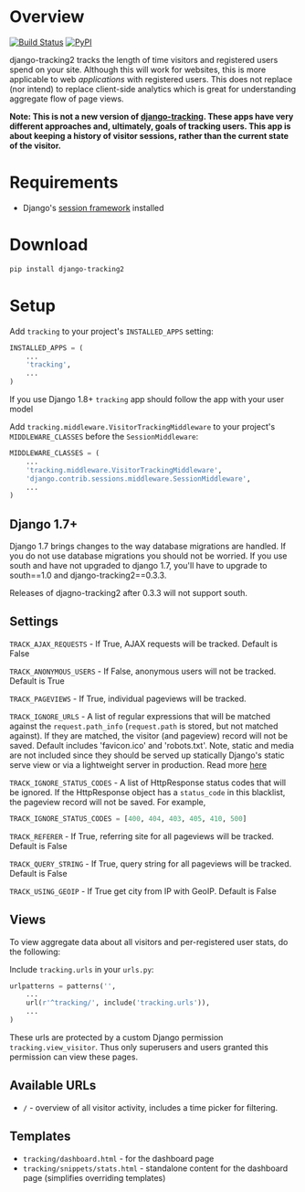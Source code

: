 Overview
========

[![Build Status](https://travis-ci.org/bruth/django-tracking2.svg?branch=master)](https://travis-ci.org/bruth/django-tracking2)
[![PyPI](https://img.shields.io/pypi/v/django-tracking2.svg)](https://pypi.python.org/pypi/django-tracking2)

django-tracking2 tracks the length of time visitors and registered users
spend on your site. Although this will work for websites, this is more
applicable to web _applications_ with registered users. This does
not replace (nor intend) to replace client-side analytics which is
great for understanding aggregate flow of page views.

**Note: This is not a new version of [django-tracking]. These apps
have very different approaches and, ultimately, goals of tracking users.
This app is about keeping a history of visitor sessions, rather than the
current state of the visitor.**

[django-tracking]: https://github.com/codekoala/django-tracking

Requirements
============
* Django's [session framework][1] installed

[1]: https://docs.djangoproject.com/en/1.11/topics/http/sessions/

Download
========
```bash
pip install django-tracking2
```

Setup
=====
Add `tracking` to your project's `INSTALLED_APPS` setting:

```python
INSTALLED_APPS = (
    ...
    'tracking',
    ...
)
```

If you use Django 1.8+ `tracking` app should follow the app with your user model

Add `tracking.middleware.VisitorTrackingMiddleware` to your project's
`MIDDLEWARE_CLASSES` before the `SessionMiddleware`:

```python
MIDDLEWARE_CLASSES = (
    ...
    'tracking.middleware.VisitorTrackingMiddleware',
    'django.contrib.sessions.middleware.SessionMiddleware',
    ...
)
```

Django 1.7+
------------
Django 1.7 brings changes to the way database migrations are handled. If
you do not use database migrations you should not be worried. If you use
south and have not upgraded to django 1.7, you'll have to upgrade to
south==1.0 and django-tracking2==0.3.3.

Releases of djagno-tracking2 after 0.3.3 will not support south.

Settings
--------
`TRACK_AJAX_REQUESTS` - If True, AJAX requests will be tracked. Default
is False

`TRACK_ANONYMOUS_USERS` - If False, anonymous users will not be tracked.
Default is True

`TRACK_PAGEVIEWS` - If True, individual pageviews will be tracked.

`TRACK_IGNORE_URLS` - A list of regular expressions that will be matched
against the `request.path_info` (`request.path` is stored, but not matched
against). If they are matched, the visitor (and pageview) record will not
be saved. Default includes 'favicon.ico' and 'robots.txt'. Note, static and
media are not included since they should be served up statically Django's
static serve view or via a lightweight server in production. Read more
[here](https://docs.djangoproject.com/en/dev/howto/static-files/#serving-other-directories)

`TRACK_IGNORE_STATUS_CODES` - A list of HttpResponse status codes that will be ignored.
If the HttpResponse object has a `status_code` in this blacklist, the pageview record 
will not be saved. For example,

```python
TRACK_IGNORE_STATUS_CODES = [400, 404, 403, 405, 410, 500]
```

`TRACK_REFERER` - If True, referring site for all pageviews will be tracked.  Default is False

`TRACK_QUERY_STRING` - If True, query string for all pageviews will be tracked.  Default is False

`TRACK_USING_GEOIP` - If True get city from IP with GeoIP.  Default is False

Views
-----
To view aggregate data about all visitors and per-registered user stats,
do the following:

Include `tracking.urls` in your `urls.py`:

```python
urlpatterns = patterns('',
    ...
    url(r'^tracking/', include('tracking.urls')),
    ...
)
```

These urls are protected by a custom Django permission `tracking.view_visitor`.
Thus only superusers and users granted this permission can view these pages.

Available URLs
--------------
* `/` - overview of all visitor activity, includes a time picker for
        filtering.

Templates
---------
* `tracking/dashboard.html` - for the dashboard page
* `tracking/snippets/stats.html` - standalone content for the dashboard page
  (simplifies overriding templates)
